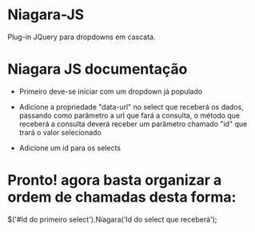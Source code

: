 # Niagara-JS
Plug-in JQuery para dropdowns em cascata.

# Niagara JS documentação

- Primeiro deve-se iniciar com um dropdown já populado

- Adicione a propriedade "data-url" no select que receberá os dados, passando como parâmetro a url que fará a consulta, o método que receberá a consulta deverá receber um parâmetro chamado "id" que trará o valor selecionado

- Adicione um id para os selects

# Pronto! agora basta organizar a ordem de chamadas desta forma:

$('#Id do primeiro select').Niagara('Id do select que receberá');
